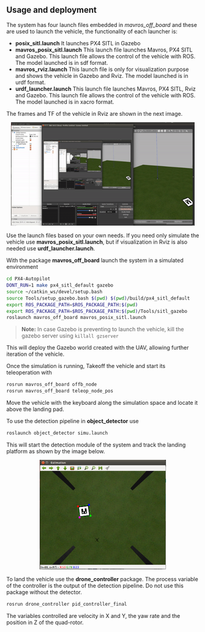﻿## Usage and deployment

The system has four launch files embedded in *mavros_off_board* and these are used to launch the vehicle, the functionality of each launcher is:

 - **posix_sitl.launch** It launches PX4 SITL in Gazebo
 - **mavros_posix_sitl.launch** This launch file launches Mavros, PX4 SITL and Gazebo. This launch file allows the control of the vehicle with ROS. The model launched is in sdf format.
 - **mavros_rviz.launch** This launch file is only for visualization purpose and shows the vehicle in Gazebo and Rviz. The model launched is in urdf format.
 - **urdf_launcher.launch** This launch file launches Mavros, PX4 SITL, Rviz and Gazebo. This launch file allows the control of the vehicle with ROS. The model launched is in xacro format.

The frames and TF of the vehicle in Rviz are shown in the next image.

<div  align="center">
<img src="./images/rviz_gif.gif" width="480" />
</div>

Use the launch files based on your own needs. If you need only simulate the vehicle use **mavros_posix_sitl.launch**, but if visualization in Rviz is also needed use **urdf_launcher.launch**. 

With the package **mavros_off_board**  launch the system in a simulated environment 

```bash
cd PX4-Autopilot  
DONT_RUN=1 make px4_sitl_default gazebo
source ~/catkin_ws/devel/setup.bash
source Tools/setup_gazebo.bash $(pwd) $(pwd)/build/px4_sitl_default
export ROS_PACKAGE_PATH=$ROS_PACKAGE_PATH:$(pwd)
export ROS_PACKAGE_PATH=$ROS_PACKAGE_PATH:$(pwd)/Tools/sitl_gazebo
roslaunch mavros_off_board mavros_posix_sitl.launch
```

> **Note:** In case Gazebo is preventing to launch the vehicle, kill the gazebo server using `killall gzserver`

This will deploy the Gazebo world created with the UAV, allowing further iteration of the vehicle.

Once the simulation is running,  Takeoff the vehicle and start its teleoperation with

```bash
rosrun mavros_off_board offb_node
rosrun mavros_off_board teleop_node_pos
```

Move the vehicle with the keyboard along the simulation space and locate it above the landing pad.

To use the detection pipeline in **object_detector** use 

```bash
roslaunch object_detector simu.launch
```
This will start the detection module of the system and track the landing platform as shown by the image below.
 
 <div  align="center">
<img  src="./images/kf.png" width="330">
</div>

To land the vehicle use the **drone_controller** package. The process variable of the controller is the output of the detection pipeline. Do not use this package without the detector.  

```bash
rosrun drone_controller pid_controller_final 
```
The variables controlled are velocity in X and Y, the yaw rate and the position in Z of the quad-rotor.